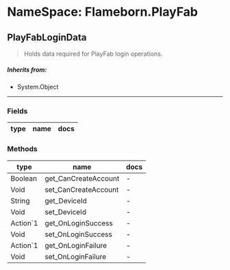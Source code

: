 # NameSpace: Flameborn.PlayFab
## PlayFabLoginData
> Holds data required for PlayFab login operations.
##### Inherits from:
 - System.Object
---
### Fields
|type|name|docs|
|---|---|---|

### Methods
|type|name|docs|
|---|---|---|
|Boolean|get_CanCreateAccount| - |
|Void|set_CanCreateAccount| - |
|String|get_DeviceId| - |
|Void|set_DeviceId| - |
|Action`1|get_OnLoginSuccess| - |
|Void|set_OnLoginSuccess| - |
|Action`1|get_OnLoginFailure| - |
|Void|set_OnLoginFailure| - |

